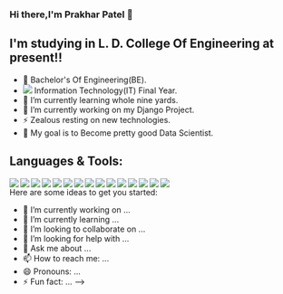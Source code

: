 ### Hi there,I'm Prakhar Patel 👋

## I'm studying in L. D. College Of Engineering at present!!
- 🔭 Bachelor's Of Engineering(BE).
- <img src="https://img.icons8.com/emoji/18/000000/desktop-computer.png"/> Information Technology(IT) Final Year.
- 🌱 I’m currently learning whole nine yards.
- 🔭 I’m currently working on my Django Project.
- ⚡ Zealous resting on new technologies.
- 🥅 My goal is to Become pretty good Data Scientist.

## Languages & Tools:
<img align="left" src="https://img.icons8.com/color/48/000000/django.png"/>
<img align="left" src="https://img.icons8.com/color/48/000000/java-coffee-cup-logo.png"/>
<img align="left" src="https://img.icons8.com/color/48/000000/python.png"/>
<img align="left" src="https://img.icons8.com/color/48/000000/bootstrap.png"/>
<img align="left" src="https://img.icons8.com/color/48/000000/html-5--v1.png"/>
<img align="left" src="https://img.icons8.com/color/48/000000/css3.png"/>
<img align="left" src="https://img.icons8.com/color/48/000000/javascript.png"/>
<img align="left" src="https://img.icons8.com/fluent/48/000000/microsoft-excel-2019.png"/>
<img align="left" src="https://img.icons8.com/color/48/000000/visual-studio-code-2019.png"/>
<img align="left" src="https://img.icons8.com/color/48/000000/mysql-logo.png"/>
<img align="left" src="https://img.icons8.com/color/48/000000/mongodb.png"/>
<img align="left" src="https://e7.pngegg.com/pngimages/905/45/png-clipart-scikit-learn-python-scikit-logo-brand-learning-text-computer-thumbnail.png"/>
<img align="left" src="https://img.icons8.com/officel/48/000000/java-eclipse.png"/>
<img align="left" src="https://img.icons8.com/color/48/000000/git.png"/>
<img  src="https://img.icons8.com/fluent/48/000000/github.png"/>


<br>
Here are some ideas to get you started:

- 🔭 I’m currently working on ...
- 🌱 I’m currently learning ...
- 👯 I’m looking to collaborate on ...
- 🤔 I’m looking for help with ...
- 💬 Ask me about ...
- 📫 How to reach me: ...
- 😄 Pronouns: ...
- ⚡ Fun fact: ...
-->
